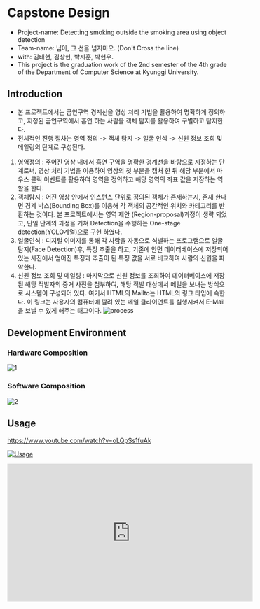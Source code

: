 # Capstone Design

 + Project-name: Detecting smoking outside the smoking area using object detection
 + Team-name: 님아, 그 선을 넘지마오. (Don't Cross the line)
 + with: 김태현, 김상현, 박지훈, 박현우.
 + This project is the graduation work of the 2nd semester of the 4th grade of the Department of Computer Science at Kyunggi University.



## Introduction

 + 본 프로젝트에서는 금연구역 경계선을 영상 처리 기법을 활용하여  명확하게 정의하고,  지정된 금연구역에서 흡연 하는 사람을 객체 탐지를 활용하여 구별하고 탐지한다.
 + 전체적인 진행 절차는 영역 정의 -> 객체 탐지 -> 얼굴 인식 -> 신원 정보 조회 및 메일링의 단계로 구성된다.

  1. 영역정의 : 주어진 영상 내에서 흡연 구역을 명확한 경계선을 바탕으로 지정하는 단계로써, 영상 처리 기법을 이용하여 영상의 첫 부분을 캡처 한 뒤 해당 부분에서 마우스 클릭 이벤트를 활용하여 영역을 정의하고 해당 영역의 좌표 값을 저장하는 역할을 한다.
  2. 객체탐지 : 어진 영상 안에서 인스턴스 단위로 정의된 객체가 존재하는지, 존재 한다면 경계 박스(Bounding Box)를 이용해 각 객체의 공간적인 위치와 카테고리를 반환하는 것이다. 본 프로젝트에서는 영역 제안 (Region-proposal)과정이 생략 되었고, 단일 단계의 과정을 거쳐 Detection을 수행하는 One-stage detection(YOLO계열)으로 구현 하였다.
  3. 얼굴인식 : 디지털 이미지를 통해 각 사람을 자동으로 식별하는 프로그램으로 얼굴 탐지(Face Detection)후, 특징 추출을 하고, 기존에 안면 데이터베이스에 저장되어 있는 사진에서 얻어진 특징과 추출이 된 특징 값을 서로 비교하여 사람의 신원을 파악한다. 
  4. 신원 정보 조회 및 메일링 : 마지막으로 신원 정보를 조회하여 데이터베이스에 저장된 해당 적발자의 증거 사진을 첨부하여, 해당 적발 대상에서 메일을 보내는 방식으로 시스템이 구성되어 있다. 여기서 HTML의 Mailto는 HTML의 링크 타입에 속한다. 이 링크는 사용자의 컴퓨터에 깔려 있는 메일 클라이언트를 실행시켜서 E-Mail을 보낼 수 있게 해주는 태그이다. 
     ![process](https://user-images.githubusercontent.com/62137510/92366301-ef5fa080-f12f-11ea-8c99-74f897e4c4eb.PNG)



## Development Environment

### Hardware Composition

![1](https://user-images.githubusercontent.com/50494545/92564579-5a39e480-f2b4-11ea-931b-cab9241d0d2c.PNG)



### Software Composition

![2](https://user-images.githubusercontent.com/50494545/92564612-67ef6a00-f2b4-11ea-944a-84718bbb02a9.PNG)



## Usage

https://www.youtube.com/watch?v=oLQpSs1fuAk

[![Usage](https://www.youtube.com/watch?v=oLQpSs1fuAk/0.jpg)](https://www.youtube.com/watch?v=oLQpSs1fuAk) 

<iframe width="560" height="315" src="https://www.youtube.com/watch?v=oLQpSs1fuAk" frameborder="0" allowfullscreen></iframe>
